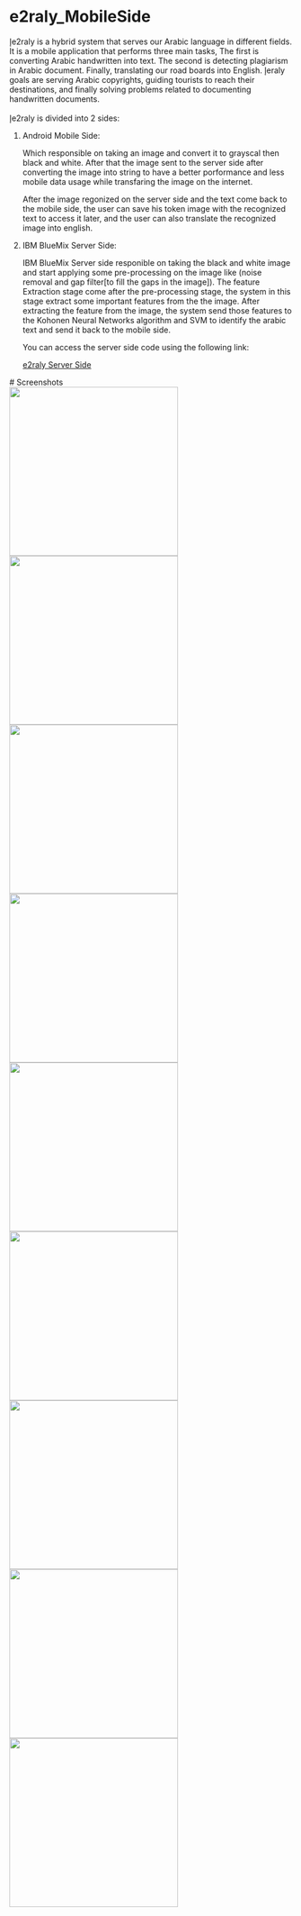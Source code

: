 # e2raly_MobileSide
إe2raly is a hybrid system that serves our Arabic language in different fields. It is a mobile application that performs three main tasks, The first is converting Arabic handwritten into text. The second is detecting plagiarism in Arabic document. Finally, translating our road boards into English. إeraly goals are serving Arabic copyrights, guiding tourists to reach their destinations, and finally solving problems related to documenting handwritten documents.
<br/><br/>
إe2raly is divided into 2  sides:
<br/>
<ol>
<li>Android Mobile Side:</li>
<p>Which responsible on taking an image and convert it to grayscal then black and white. After that the image sent to the server side after converting the image into string to have a better porformance and less mobile data usage while transfaring the image on the internet.</p>
<p>After the image regonized on the server side and the text come back to the mobile side, the user can save his token image with the recognized text to access it later, and the user can also translate the recognized image into english.</p>
<li>IBM BlueMix Server Side:</li>
<p>IBM BlueMix Server side responible on taking the black and white image and start applying some pre-processing on the image like (noise removal and gap filter[to fill the gaps in the image]). The feature Extraction stage come after the pre-processing stage, the system in this stage extract some important features from the the image. After extracting the feature from the image, the system send those features to the Kohonen Neural Networks algorithm and SVM to identify the arabic text and send it back to the mobile side.</p>
<p>You can access the server side code using the following link: </p>
<a href="https://github.com/ShehabSalah/e2raly">e2raly Server Side</a>
</ol>
# Screenshots
<br/>
<img src="https://cloud.githubusercontent.com/assets/16334887/19833917/ac5b61a8-9e53-11e6-8372-7db809411c40.png" width="300px"/> <img src="https://cloud.githubusercontent.com/assets/16334887/19833918/ac5dcb64-9e53-11e6-83b0-3e4de44f6272.png" width="300px"/>
<img src="https://cloud.githubusercontent.com/assets/16334887/19833927/d5654b72-9e53-11e6-9c9f-238ace789873.png" width="300px"/> <img src="https://cloud.githubusercontent.com/assets/16334887/19833926/d5642b48-9e53-11e6-9abb-4448b80ae81d.png" width="300px"/>
<img src="https://cloud.githubusercontent.com/assets/16334887/19833933/135937e0-9e54-11e6-8b37-85376b4489d8.png" width="300px"/> <img src="https://cloud.githubusercontent.com/assets/16334887/19833935/135e3402-9e54-11e6-9588-bb68a0044d7e.png" width="300px"/>
<img src="https://cloud.githubusercontent.com/assets/16334887/19833934/135e2a34-9e54-11e6-828c-14e53083cc0c.png" width="300px"/> <img src="https://cloud.githubusercontent.com/assets/16334887/19833941/7847e5d4-9e54-11e6-8a5b-05614da085e4.png" width="300px"/>
<img src="https://cloud.githubusercontent.com/assets/16334887/19833940/783d98cc-9e54-11e6-8c12-ccdbc42f707e.png" width="300px"/>
